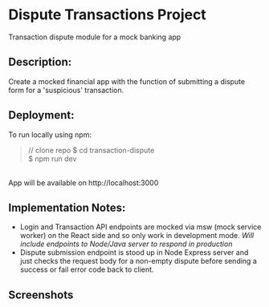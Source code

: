 # Dispute Transactions Project
Transaction dispute module for a mock banking app

## Description:
Create a mocked financial app with the function of submitting a dispute form for a 'suspicious' transaction.

## Deployment:
To run locally using npm:<br>
> // clone repo
> $ cd transaction-dispute <br>
> $ npm run dev <br>
<br>
App will be available on http://localhost:3000

## Implementation Notes:
* Login and Transaction API endpoints are mocked via msw (mock service worker) on the React side and so only work in development mode. *Will include endpoints to Node/Java server to respond in production* <br>
* Dispute submission endpoint is stood up in Node Express server and just checks the request body for a non-empty dispute before sending a success or fail error code back to client. <br>

## Screenshots
